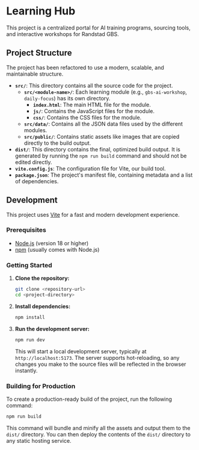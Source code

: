 # Learning Hub

This project is a centralized portal for AI training programs, sourcing tools, and interactive workshops for Randstad GBS.

## Project Structure

The project has been refactored to use a modern, scalable, and maintainable structure.

- **`src/`**: This directory contains all the source code for the project.
  - **`src/<module-name>/`**: Each learning module (e.g., `gbs-ai-workshop`, `daily-focus`) has its own directory.
    - **`index.html`**: The main HTML file for the module.
    - **`js/`**: Contains the JavaScript files for the module.
    - **`css/`**: Contains the CSS files for the module.
  - **`src/data/`**: Contains all the JSON data files used by the different modules.
  - **`src/public/`**: Contains static assets like images that are copied directly to the build output.
- **`dist/`**: This directory contains the final, optimized build output. It is generated by running the `npm run build` command and should not be edited directly.
- **`vite.config.js`**: The configuration file for Vite, our build tool.
- **`package.json`**: The project's manifest file, containing metadata and a list of dependencies.

## Development

This project uses [Vite](https://vitejs.dev/) for a fast and modern development experience.

### Prerequisites

- [Node.js](https://nodejs.org/) (version 18 or higher)
- [npm](https://www.npmjs.com/) (usually comes with Node.js)

### Getting Started

1.  **Clone the repository:**
    ```bash
    git clone <repository-url>
    cd <project-directory>
    ```

2.  **Install dependencies:**
    ```bash
    npm install
    ```

3.  **Run the development server:**
    ```bash
    npm run dev
    ```
    This will start a local development server, typically at `http://localhost:5173`. The server supports hot-reloading, so any changes you make to the source files will be reflected in the browser instantly.

### Building for Production

To create a production-ready build of the project, run the following command:

```bash
npm run build
```

This command will bundle and minify all the assets and output them to the `dist/` directory. You can then deploy the contents of the `dist/` directory to any static hosting service.
